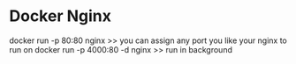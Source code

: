 # Docker Nginx 
  docker run -p 80:80 nginx >> you can assign any port you like your nginx to run on
  docker run -p 4000:80 -d nginx >> run in background
